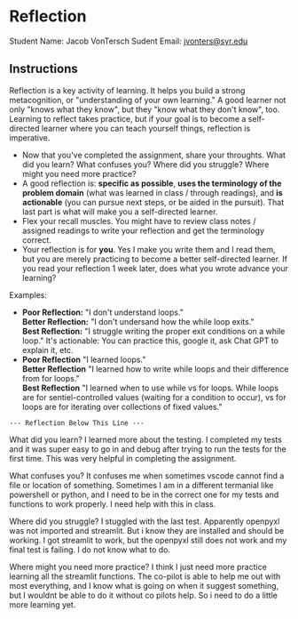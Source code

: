 # Reflection

Student Name:  Jacob VonTersch
Sudent Email:  jvonters@syr.edu

## Instructions

Reflection is a key activity of learning. It helps you build a strong metacognition, or "understanding of your own learning." A good learner not only "knows what they know", but they "know what they don't know", too. Learning to reflect takes practice, but if your goal is to become a self-directed learner where you can teach yourself things, reflection is imperative.

- Now that you've completed the assignment, share your throughts. What did you learn? What confuses you? Where did you struggle? Where might you need more practice?
- A good reflection is: **specific as possible**,  **uses the terminology of the problem domain** (what was learned in class / through readings), and **is actionable** (you can pursue next steps, or be aided in the pursuit). That last part is what will make you a self-directed learner.
- Flex your recall muscles. You might have to review class notes / assigned readings to write your reflection and get the terminology correct.
- Your reflection is for **you**. Yes I make you write them and I read them, but you are merely practicing to become a better self-directed learner. If you read your reflection 1 week later, does what you wrote advance your learning?

Examples:

- **Poor Reflection:**  "I don't understand loops."   
**Better Reflection:** "I don't undersand how the while loop exits."   
**Best Reflection:** "I struggle writing the proper exit conditions on a while loop." It's actionable: You can practice this, google it, ask Chat GPT to explain it, etc. 
-  **Poor Reflection** "I learned loops."   
**Better Reflection** "I learned how to write while loops and their difference from for loops."   
**Best Reflection** "I learned when to use while vs for loops. While loops are for sentiel-controlled values (waiting for a condition to occur), vs for loops are for iterating over collections of fixed values."

`--- Reflection Below This Line ---`

What did you learn?
I learned more about the testing. I completed my tests and it was super easy to go in and debug after trying to run the tests for the first time. This was very helpful in completing the assignment.

 What confuses you? 
 It confuses me when sometimes vscode cannot find a file or location of something. Sometimes I am in a different termanial like powershell or python, and I need to be in the correct one for my tests and functions to work properly. I need help with this in class.

 Where did you struggle?
 I stuggled with the last test. Apparently openpyxl was not imported and streamlit. But i know they are installed and should be working. I got streamlit to work, but the openpyxl still does not work and my final test is failing. I do not know what to do.

  Where might you need more practice?
  I think I just need more practice learning all the streamlit functions. The co-pilot is able to help me out with most everything, and I know what is going on when it suggest something, but I wouldnt be able to do it without co pilots help. So i need to do a little more learning yet.